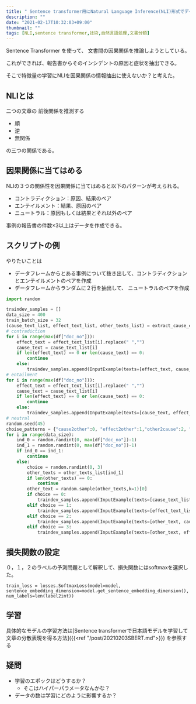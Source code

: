 ```yaml
---
title: " Sentence transformer用にNatural Language Inference(NLI)形式でデータ作成"
description: ""
date: "2021-02-17T10:32:03+09:00"
thumbnail: ""
tags: [NLI,sentence transformer,技術,自然言語処理,文書分類]
---
```

Sentence Transformer を使って、
文書間の因果関係を推論しようとしている。

これができれば、報告書からそのインシデントの原因と症状を抽出できる。

そこで特徴量の学習にNLIを因果関係の情報抽出に使えないか？と考えた。

## NLIとは
二つの文章の 前後関係を推測する

- 順
- 逆
- 無関係

の三つの関係である。


## 因果関係に当てはめる
NLIの３つの関係性を因果関係に当てはめると以下のパターンが考えられる。

- コントラディクション：原因、結果のペア
- エンテイルメント：結果、原因のペア
- ニュートラル：原因もしくは結果とそれ以外のペア 

事例の報告書の件数×3以上はデータを作成できる。

## スクリプトの例　

やりたいことは

- データフレームからとある事例について抜き出して、コントラディクションとエンテイルメントのペアを作成
- データフレームからランダムに２行を抽出して、
ニュートラルのペアを作成

```py
import random

traindev_samples = []
data_size = 400
train_batch_size = 32
(cause_text_list, effect_text_list, other_texts_list) = extract_cause_effect_other_text(df)
# contradiction
for i in range(max(df["doc_no"])):
    effect_text = effect_text_list[i].replace(" ","")
    cause_text = cause_text_list[i]
    if len(effect_text) == 0 or len(cause_text) == 0:
        continue
    else:
        traindev_samples.append(InputExample(texts=[effect_text, cause_text], label=label2int["contradiction"]))
# entailment
for i in range(max(df["doc_no"])):
    effect_text = effect_text_list[i].replace(" ","")
    cause_text = cause_text_list[i]
    if len(effect_text) == 0 or len(cause_text) == 0:
        continue
    else:
        traindev_samples.append(InputExample(texts=[cause_text, effect_text], label=label2int["entailment"]))
# neutral
random.seed(45)
choise_patterns = {"cause2other":0, "effect2other":1,"other2cause":2, "other2effect":3}
for i in range(data_size):
    ind_0 = random.randint(0, max(df["doc_no"])-1)
    ind_1 = random.randint(0, max(df["doc_no"])-1)
    if ind_0 == ind_1:
        continue
    else:
        choice = random.randint(0, 3)
        other_texts = other_texts_list[ind_1]
        if len(other_texts) == 0:
            continue
        other_text = random.sample(other_texts,k=1)[0]
        if choice == 0:
            traindev_samples.append(InputExample(texts=[cause_text_list[ind_0], other_text], label=label2int["neutral"]))
        elif choice == 1:
            traindev_samples.append(InputExample(texts=[effect_text_list[ind_0], other_text], label=label2int["neutral"]))
        elif choice == 2:
            traindev_samples.append(InputExample(texts=[other_text, cause_text_list[ind_0]], label=label2int["neutral"]))
        elif choice == 3:
            traindev_samples.append(InputExample(texts=[other_text, effect_text_list[ind_0]], label=label2int["neutral"]))

```
## 損失関数の設定
０，１，２のラベルの予測問題として解釈して、損失関数にはsoftmaxを選択した。

    train_loss = losses.SoftmaxLoss(model=model, sentence_embedding_dimension=model.get_sentence_embedding_dimension(), num_labels=len(label2int))

## 学習
具体的なモデルの学習方法は[Sentence transformerで日本語モデルを学習して文章の分散表現を得る方法]({{<ref "/post/20210203SBERT.md">}})
を参照する


## 疑問
- 学習のエポックはどうするか？
  - そこはハイパーパラメータなんかな？
- データの数は学習にどのように影響するか？

